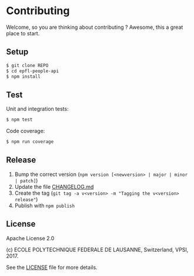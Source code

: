 Contributing
============

Welcome, so you are thinking about contributing ?
Awesome, this a great place to start.

Setup
-----

```bash
$ git clone REPO
$ cd epfl-people-api
$ npm install
```

Test
----

Unit and integration tests:

```bash
$ npm test
```

Code coverage:

```bash
$ npm run coverage
```

Release
-------

  1. Bump the correct version (``npm version [<newversion> | major | minor | patch]``)
  2. Update the file [CHANGELOG.md](CHANGELOG.md)
  3. Create the tag (``git tag -a v<version> -m "Tagging the v<version> release"``)
  4. Publish with ``npm publish``

License
-------

Apache License 2.0

(c) ECOLE POLYTECHNIQUE FEDERALE DE LAUSANNE, Switzerland, VPSI, 2017.

See the [LICENSE](LICENSE) file for more details.
